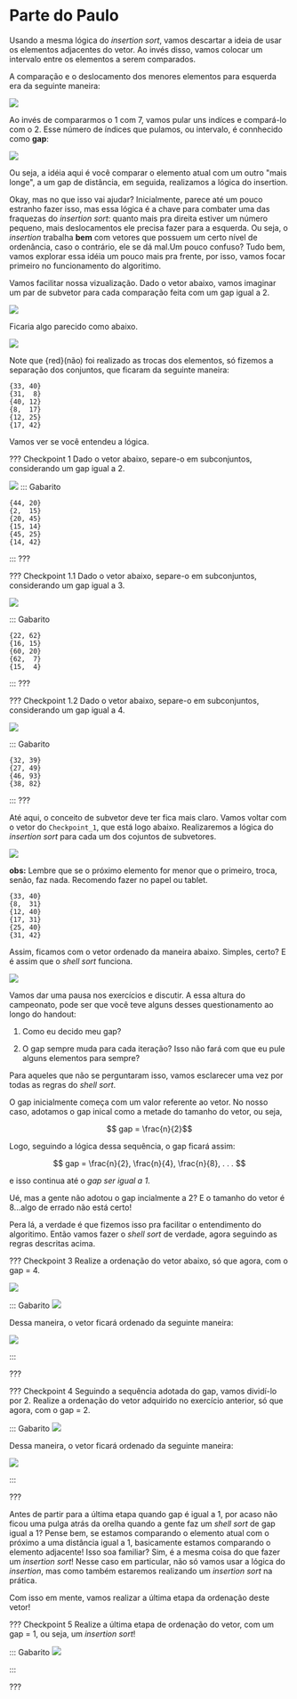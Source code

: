 Parte do Paulo
======

Usando a mesma lógica do *insertion sort*, vamos descartar a ideia de usar os elementos adjacentes do vetor. Ao invés disso, vamos colocar um intervalo entre os elementos a serem comparados.

A comparação e o deslocamento dos menores elementos para esquerda era da seguinte maneira:

![](insertion_sort.png)

Ao invés de compararmos o 1 com 7, vamos pular uns indíces e compará-lo com o 2. Esse número de índices que pulamos, ou intervalo, é connhecido como **gap**:

![](shellsort_1_gap.png)

Ou seja, a idéia aqui é você comparar o elemento atual com um outro "mais longe", a um gap de distância, em seguida, realizamos a lógica do insertion.


Okay, mas no que isso vai ajudar? Inicialmente, parece até um pouco estranho fazer isso, mas essa lógica é a chave para combater uma das fraquezas do *insertion sort*: quanto mais pra direita estiver um número pequeno, mais deslocamentos ele precisa fazer para a esquerda. Ou seja, o *insertion* trabalha **bem** com vetores que possuem um certo nível de ordenância, caso o contrário, ele se dá mal.Um pouco confuso? Tudo bem, vamos explorar essa idéia um pouco mais pra frente, por isso, vamos focar primeiro no funcionamento do algoritimo. 

Vamos facilitar nossa vizualização. Dado o vetor abaixo, vamos imaginar um par de subvetor para cada comparação feita com um gap igual a 2. 


![](vetor_1.png)

Ficaria algo parecido como abaixo.

![](gabarito_check_1.png)

Note que {red}(não) foi realizado as trocas dos elementos, só fizemos a separação dos conjuntos, que ficaram da seguinte maneira:

```
{33, 40}
{31,  8}
{40, 12}
{8,  17}
{12, 25}
{17, 42}
```

Vamos ver se você entendeu a lógica. 

??? Checkpoint 1
Dado o vetor abaixo, separe-o em subconjuntos, considerando um gap igual a 2.

![](vetor_check_1.png)
::: Gabarito
```
{44, 20}
{2,  15}
{20, 45}
{15, 14}
{45, 25}
{14, 42}
```
:::
???

??? Checkpoint 1.1
Dado o vetor abaixo, separe-o em subconjuntos, considerando um gap igual a 3.

![](vetor_check_1_1.png)

::: Gabarito
```
{22, 62}
{16, 15}
{60, 20}
{62,  7}
{15,  4}
```
:::
???

??? Checkpoint 1.2
Dado o vetor abaixo, separe-o em subconjuntos, considerando um gap igual a 4.

![](vetor_check_1_2.png)

::: Gabarito
```
{32, 39}
{27, 49}
{46, 93}
{38, 82}
```
:::
???

Até aqui, o conceito de subvetor deve ter fica mais claro. Vamos voltar com o vetor do ``Checkpoint_1``, que está logo abaixo. Realizaremos a lógica do *insertion sort* para cada um dos cojuntos de subvetores.

![](gabarito_check_1.png)

**obs:** Lembre que se o próximo elemento for menor que o primeiro, troca, senão, faz nada. Recomendo fazer no papel ou tablet.


```
{33, 40}
{8,  31}
{12, 40}
{17, 31}
{25, 40}
{31, 42}
```


Assim, ficamos com o vetor ordenado da maneira abaixo. Simples, certo? E é assim que o *shell sort* funciona.

![](vetor_2.png)

Vamos dar uma pausa nos exercícios e discutir. A essa altura do campeonato, pode ser que você teve alguns desses questionamento ao longo do handout:

1. Como eu decido meu gap? 

2. O gap sempre muda para cada iteração? Isso não fará com que eu pule alguns elementos para sempre?

Para aqueles que não se perguntaram isso, vamos esclarecer uma vez por todas as regras do *shell sort*.

O gap inicialmente começa com um valor referente ao vetor. No nosso caso, adotamos o gap inical como a metade do tamanho do vetor, ou seja, 

$$ gap = \frac{n}{2}$$

Logo, seguindo a lógica dessa sequência, o gap ficará assim:


$$ gap = \frac{n}{2}, \frac{n}{4}, \frac{n}{8}, . . . $$

e isso continua até o *gap ser igual a 1*.

Ué, mas a gente não adotou o gap incialmente a 2? E o tamanho do vetor é 8...algo de errado não está certo!

Pera lá, a verdade é que fizemos isso pra facilitar o entendimento do algoritimo. Então vamos fazer o *shell sort* de verdade, agora seguindo as regras descritas acima.

??? Checkpoint 3
Realize a ordenação do vetor abaixo, só que agora, com o gap = 4. 

![](vetor_1.png)

::: Gabarito
![](gabarito_check_3.png)

Dessa maneira, o vetor ficará ordenado da seguinte maneira:

![](gabarito_check_3_2.png)

:::

???

??? Checkpoint 4
Seguindo a sequência adotada do gap, vamos dividí-lo por 2. Realize a ordenação do vetor adquirido no exercício anterior, só que agora, com o gap = 2. 

::: Gabarito
![](gabarito_check_4.png)

Dessa maneira, o vetor ficará ordenado da seguinte maneira:

![](gabarito_check_4_2.png)

:::

???

Antes de partir para a última etapa quando gap é igual a 1, por acaso não ficou uma pulga atrás da orelha quando a gente faz um *shell sort* de gap igual a 1? Pense bem, se estamos comparando o elemento atual com o próximo a uma distância igual a 1, basicamente estamos comparando o elemento adjacente! Isso soa familiar? Sim, é a mesma coisa do que fazer um *insertion sort*! Nesse caso em particular, não só vamos usar a lógica do *insertion*, mas como também estaremos realizando um *insertion sort* na prática. 

Com isso em mente, vamos realizar a última etapa da ordenação deste vetor!

??? Checkpoint 5
Realize a última etapa de ordenação do vetor, com um gap = 1, ou seja, um *insertion sort*!

::: Gabarito
![](gabarito_check_5.png)

:::

???


